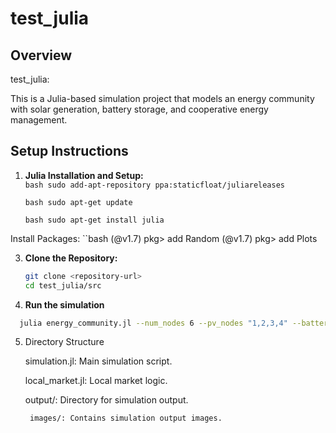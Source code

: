 # test_julia

## Overview

test_julia: 

This is a Julia-based simulation project that models an energy community with solar generation, battery storage, and cooperative energy management.

## Setup Instructions

1. **Julia Installation and Setup:**\
    ``bash
    sudo add-apt-repository ppa:staticfloat/juliareleases
   ``
   
     ``bash
    sudo apt-get update
    ``
   
     ``bash
    sudo apt-get install julia
    ``
   
Install Packages:
    ``bash
    (@v1.7) pkg> add Random
    (@v1.7) pkg> add Plots

3. **Clone the Repository:**

   ```bash
   git clone <repository-url>
   cd test_julia/src

4.  **Run the simulation**

 ```bash
   julia energy_community.jl --num_nodes 6 --pv_nodes "1,2,3,4" --battery_nodes "2,3,5" --cooperative --cooperative_nodes "1,2,3,4"
```
5. Directory Structure

    simulation.jl: Main simulation script.
   
    local_market.jl: Local market logic.
   
    output/: Directory for simulation output.
   
   
        images/: Contains simulation output images.

